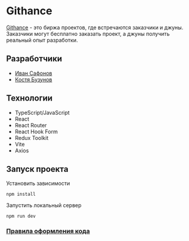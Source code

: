 # Githance

[Githance](https://dev.githance.com/) - это биржа проектов, где встречаются заказчики и джуны. Заказчики могут бесплатно заказать проект, а джуны получить реальный опыт разработки.

## Разработчики

* [Иван Сафонов](https://github.com/foxriver660)
* [Костя Бузунов](https://github.com/BKonstantine)

## Технологии
* TypeScript/JavaScript
* React
* React Router
* React Hook Form
* Redux Toolkit
* Vite
* Axios

## Запуск проекта

Установить зависимости
```
npm install
```

Запустить локальный сервер
```
npm run dev
```
### [Правила оформления кода](./docs/codestyle.md)